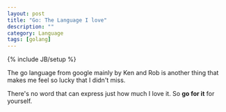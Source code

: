 ```yaml
---
layout: post
title: "Go: The Language I love"
description: ""
category: Language
tags: [golang]
---
```

{% include JB/setup %}

The go language from google mainly by Ken and Rob is another thing that makes me feel so lucky that I didn't miss.

There's no word that can express just how much I love it. So **go for it** for yourself.
